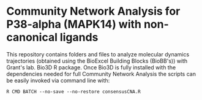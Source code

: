 # Community Network Analysis for P38-alpha (MAPK14) with non-canonical ligands #
This repository contains folders and files to analyze molecular dynamics trajectories
(obtained using the BioExcel Building Blocks (BioBB's)) with Grant's lab. Bio3D R package.
Once Bio3D is fully installed with the dependencies needed for full Community Network
Analysis the scripts can be easily invoked via command line with:

```
R CMD BATCH --no-save --no-restore consensusCNA.R
```

